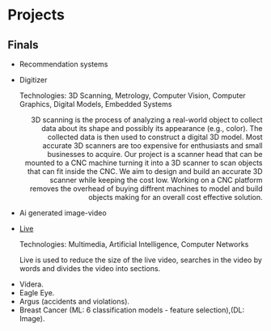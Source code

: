 # Projects

## Finals
* <p>Recommendation systems</p>
* <p>Digitizer</p>
  <p>Technologies: 3D Scanning, Metrology, Computer Vision, Computer Graphics, Digital Models, Embedded Systems</p>
  <p style="text-align: right "> 3D scanning is the process of analyzing a real-world object to collect data about its shape and possibly its appearance (e.g., color). The collected data is then used   to construct a digital 3D model. Most accurate 3D scanners are too expensive for enthusiasts and small businesses to acquire. Our project is a scanner head that can be   mounted to a CNC machine turning it into a 3D scanner to scan objects that can fit inside the CNC. We aim to design and build an accurate 3D scanner while keeping the   cost low. Working on a CNC platform removes the overhead of buying diffrent machines to model and build objects making for an overall cost effective solution. </p>
* <p>Ai generated image-video</p>
* <p> <a href="[https://example.com](https://www.facebook.com/story.php?story_fbid=pfbid02B36jSbZf6W5ak8wWh8oXq4boU6WstHvTpPDB6PmJXeWmM3Z2jb719vezyjkBLe7Kl&id=100000733070452)">Live</a> </p>
  <p>Technologies: Multimedia, Artificial Intelligence, Computer Networks</p>
  <p>Live is used to reduce the size of the live video, searches in the video by words and divides the video into sections. </p>
* Videra.
* Eagle Eye.
* Argus (accidents and violations).
* Breast Cancer (ML: 6 classification models - feature selection),(DL: Image).
